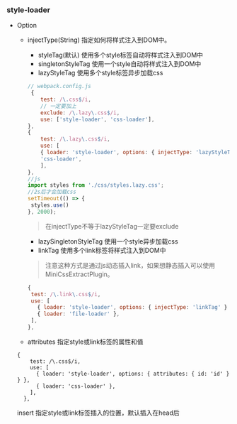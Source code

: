 ### style-loader
- Option
    * injectType(String)
    指定如何将样式注入到DOM中。
        - styleTag(默认)
        使用多个style标签自动将样式注入到DOM中
        - singletonStyleTag
        使用一个style自动将样式注入到DOM中
        - lazyStyleTag
         使用多个style标签异步加载css

        ```JavaScript
        // webpack.config.js
         {
            test: /\.css$/i,
            // 一定要加上
            exclude: /\.lazy\.css$/i,
            use: ['style-loader', 'css-loader'],
        },
        {
            test: /\.lazy\.css$/i,
            use: [
            { loader: 'style-loader', options: { injectType: 'lazyStyleTag' } },
            'css-loader',
            ],
        },
        //js
        import styles from './css/styles.lazy.css';
        //2s后才会加载css
        setTimeout(() => {
         styles.use()
        }, 2000);
        ```
        > 在injectType不等于lazyStyleTag一定要exclude
        - lazySingletonStyleTag
       使用一个style异步加载css
        - linkTag
       使用多个link标签将样式注入到DOM中
       >注意这种方式是通过js动态插入link，如果想静态插入可以使用 MiniCssExtractPlugin。
       ```JavaScript
       {
        test: /\.link\.css$/i,
        use: [
          { loader: 'style-loader', options: { injectType: 'linkTag' } },
          { loader: 'file-loader' },
        ],
      },
       ```
    * attributes
    指定style或link标签的属性和值
    ```
    {
        test: /\.css$/i,
        use: [
          { loader: 'style-loader', options: { attributes: { id: 'id' } } },
          { loader: 'css-loader' },
        ],
      },
    ```
    insert
    指定style或link标签插入的位置，默认插入在head后